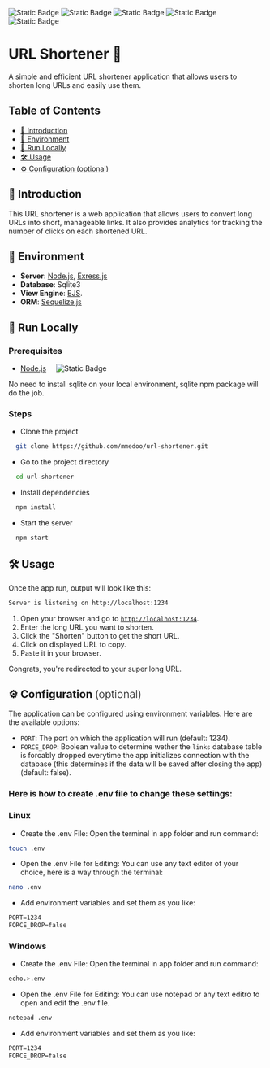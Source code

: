![Static Badge](https://img.shields.io/badge/Node.js-22.4.0-white?logo=nodedotjs&labelColor=white&color=green&link=https%3A%2F%2Fnodejs.org%2Fen)
![Static Badge](https://img.shields.io/badge/Sequelize-6.37.3-white?logo=sequelize&labelColor=white&color=blue&link=https%3A%2F%2Fsequelize.org%2F)
![Static Badge](https://img.shields.io/badge/SQLite-white?logo=sqlite&labelColor=black&color=white&link=https%3A%2F%2Fwww.sqlite.org%2F)
![Static Badge](https://img.shields.io/badge/EJS-3.1.10-white?logo=ejs&labelColor=white&color=a91e50&link=https%3A%2F%2Fejs.co%2F)
![Static Badge](https://img.shields.io/badge/Express.js-4.19.2-white?logo=express&labelColor=black&color=eee&link=https%3A%2F%2Fexpressjs.com%2F)


# URL Shortener 🔗

A simple and efficient URL shortener application that allows users to shorten long URLs and easily use them.



## Table of Contents

- [🌟 Introduction](#🌟-introduction)
- [🌳 Environment](#🌳-environment)
- [🚀 Run Locally](#🚀-run-locally)
- [🛠️ Usage](#🛠️-usage)
- [⚙️ Configuration (optional)](#conf)




## 🌟 Introduction

This URL shortener is a web application that allows users to convert long URLs into short, manageable links. It also provides analytics for tracking the number of clicks on each shortened URL.



## 🌳 Environment

- **Server**: [Node.js](https://nodejs.org/), [Exress.js](https://www.npmjs.com/package/express)
- **Database**: Sqlite3
- **View Engine**: [EJS](https://www.npmjs.com/package/ejs).
- **ORM**: [Sequelize.js](https://www.npmjs.com/package/sequelize)



## 🚀 Run Locally

### Prerequisites

- [Node.js](https://nodejs.org/) &nbsp;&nbsp;&nbsp; ![Static Badge](https://img.shields.io/badge/Node.js-white?logo=nodedotjs&labelColor=white&color=green&link=https%3A%2F%2Fnodejs.org%2Fen)

No need to install sqlite on your local environment, sqlite npm package will do the job.

### Steps 

- Clone the project
```bash
  git clone https://github.com/mmedoo/url-shortener.git
```

- Go to the project directory
```bash
  cd url-shortener
```

- Install dependencies
```bash
  npm install
```

- Start the server

```bash
  npm start
```
## 🛠️ Usage

Once the app run, output will look like this:

```bash
Server is listening on http://localhost:1234
```

1. Open your browser and go to [`http://localhost:1234`](http://localhost:1234).
2. Enter the long URL you want to shorten.
3. Click the "Shorten" button to get the short URL.
4. Click on displayed URL to copy.
5. Paste it in your browser.

Congrats, you're redirected to your super long URL.

<h2 id="conf">
  ⚙️ Configuration
  <span style="font-weight:300">(optional)</span>
</h2>


The application can be configured using environment variables. Here are the available options:

- `PORT`: The port on which the application will run (default: 1234).
- `FORCE_DROP`: Boolean value to determine wether the `links` database table is forcably dropped everytime the app initializes connection with the database (this determines if the data will be saved after closing the app) (default: false).

### Here is how to create .env file to change these settings:

### Linux

- Create the .env File:
Open the terminal in app folder and run command:
```bash
touch .env
```
- Open the .env File for Editing:
You can use any text editor of your choice, here is a way through the terminal:
```bash
nano .env
```
- Add environment variables and set them as you like:
```md
PORT=1234
FORCE_DROP=false
```

### Windows

- Create the .env File:
Open the terminal in app folder and run command:
```bash
echo.>.env
```
- Open the .env File for Editing:
You can use notepad or any text editro to open and edit the .env file.
```bash
notepad .env
```
- Add environment variables and set them as you like:
```md
PORT=1234
FORCE_DROP=false
```

